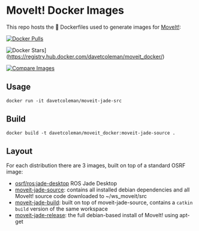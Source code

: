 # MoveIt! Docker Images
This repo hosts the :whale: Dockerfiles used to generate images for [MoveIt!](moveit.ros.org):

[![Docker Pulls](https://img.shields.io/docker/pulls/davetcoleman/moveit_docker.svg?maxAge=2592000)](https://hub.docker.com/r/davetcoleman/moveit_docker/)

![Docker Stars](https://img.shields.io/docker/stars/davetcoleman/moveit_docker.svg)](https://registry.hub.docker.com/davetcoleman/moveit_docker/)

[![Compare Images](https://imagelayers.io/badge/davetcoleman/moveit_docker:latest.svg)](https://imagelayers.io/?images=davetcoleman/moveit_docker:latest)

## Usage

    docker run -it davetcoleman/moveit-jade-src

## Build

    docker build -t davetcoleman/moveit_docker:moveit-jade-source .

## Layout

For each distribution there are 3 images, built on top of a standard OSRF image:

 - [osrf/ros:jade-desktop](https://github.com/osrf/docker_images/blob/master/ros/jade/jade-desktop/Dockerfile) ROS Jade Desktop
 - [moveit-jade-source](https://github.com/davetcoleman/moveit_docker/blob/master/jade/source/Dockerfile): contains all installed debian dependencies and all MoveIt! source code downloaded to ~/ws_moveit/src
 - [moveit-jade-build](https://github.com/davetcoleman/moveit_docker/blob/master/jade/build/Dockerfile): built on top of moveit-jade-source, contains a ``catkin build`` version of the same workspace
 - [moveit-jade-release](https://github.com/davetcoleman/moveit_docker/blob/master/jade/release/Dockerfile): the full debian-based install of MoveIt! using apt-get
